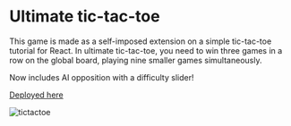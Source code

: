 # Ultimate tic-tac-toe
This game is made as a self-imposed extension on a simple tic-tac-toe tutorial for React.
In ultimate tic-tac-toe, you need to win three games in a row on the global board, playing nine smaller games simultaneously.

Now includes AI opposition with a difficulty slider!

[Deployed here](https://csb-smc3d6-cquytv24j-philaldridge.vercel.app/)

![tictactoe](https://github.com/PhilAldridge/REACT-Ultimate-tic-tac-toe/assets/105776682/7ae3528d-eda2-415b-8f54-de58557bdcca)
